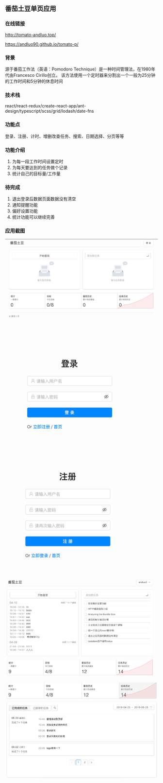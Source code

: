 ## 番茄土豆单页应用

### 在线链接
http://tomato-andluo.top/

https://andluo90.github.io/tomato-p/

### 背景
源于番茄工作法（英语：Pomodoro Technique）是一种时间管理法，在1980年代由Francesco Cirillo创立。 该方法使用一个定时器来分割出一个一般为25分钟的工作时间和5分钟的休息时间

### 技术栈
react/react-redux/create-react-app/ant-design/typescript/scss/grid/lodash/date-fns

### 功能点
登录、注册、计时、增删改查任务、搜索、日期选择、分页等等


### 功能介绍
1. 为每一段工作时间设置定时
2. 为每天要达到的任务做个记录
3. 统计自己的目标量/工作量

### 待完成
1. 退出登录后数据页面数据没有清空
2. 通知提醒功能
3. 偏好设置功能
4. 统计功能可以继续完善


### 应用截图

![1](/shortcut/shortcut1.png)
![2](/shortcut/shortcut2.png)
![3](/shortcut/shortcut3.png)
![5](/shortcut/shortcut5.png)
![6](/shortcut/shortcut6.png)
